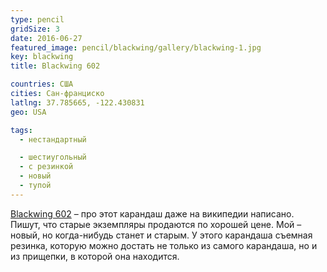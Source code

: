 ```yaml
---
type: pencil
gridSize: 3
date: 2016-06-27
featured_image: pencil/blackwing/gallery/blackwing-1.jpg
key: blackwing
title: Blackwing 602

countries: США
cities: Сан-франциско
latlng: 37.785665, -122.430831
geo: USA

tags:
  - нестандартный

  - шестиугольный
  - с резинкой
  - новый
  - тупой
---
```


[Blackwing 602](http://blackwing602.com/product/blackwing-602/) – про этот карандаш даже на википедии написано. Пишут, что старые экземпляры продаются по хорошей цене. Мой – новый, но когда-нибудь станет и старым. У этого карандаша съемная резинка, которую можно достать не только из самого карандаша, но и из прищепки, в которой она находится.
